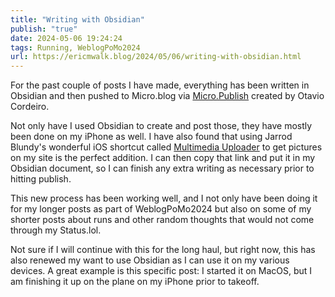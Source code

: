 ```yaml
---
title: "Writing with Obsidian"
publish: "true"
date: 2024-05-06 19:24:24
tags: Running, WeblogPoMo2024
url: https://ericmwalk.blog/2024/05/06/writing-with-obsidian.html
---
```


For the past couple of posts I have made, everything has been written in Obsidian and then pushed to Micro.blog via [Micro.Publish](https://micropublish.blog/) created by Otavio Cordeiro.

Not only have I used Obsidian to create and post those, they have mostly been done on my iPhone as well. I have also found that using Jarrod Blundy's wonderful iOS shortcut called [Multimedia Uploader](https://heydingus.net/shortcuts/microblog-multimedia-uploader) to get pictures on my site is the perfect addition. I can then copy that link and put it in my Obsidian document, so I can finish any extra writing as necessary prior to hitting publish.

This new process has been working well, and I not only have been doing it for my longer posts as part of WeblogPoMo2024 but also on some of my shorter posts about runs and other random thoughts that would not come through my Status.lol.

Not sure if I will continue with this for the long haul, but right now, this has also renewed my want to use Obsidian as I can use it on my various devices. A great example is this specific post: I started it on MacOS, but I am finishing it up on the plane on my iPhone prior to takeoff.